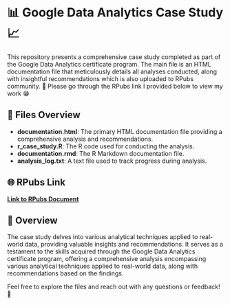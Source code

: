 
# 📊 Google Data Analytics Case Study 📈

This repository presents a comprehensive case study completed as part of the Google Data Analytics certificate program. The main file is an HTML documentation file that meticulously details all analyses conducted, along with insightful recommendations which is also uploaded to RPubs community. 🚀 Please go through the RPubs link I provided below to view my work 😁

## 📁 Files Overview

- **documentation.html**: The primary HTML documentation file providing a comprehensive analysis and recommendations.
- **r_case_study.R**: The R code used for conducting the analysis.
- **documentation.rmd**: The R Markdown documentation file.
- **analysis_log.txt**: A text file used to track progress during analysis.

## 🌐 RPubs Link

[**Link to RPubs Document**](https://rpubs.com/sai_singireddy/1154129)

## 📝 Overview

The case study delves into various analytical techniques applied to real-world data, providing valuable insights and recommendations. It serves as a testament to the skills acquired through the Google Data Analytics certificate program, offering a comprehensive analysis encompassing various analytical techniques applied to real-world data, along with recommendations based on the findings.


Feel free to explore the files and reach out with any questions or feedback! 📩
